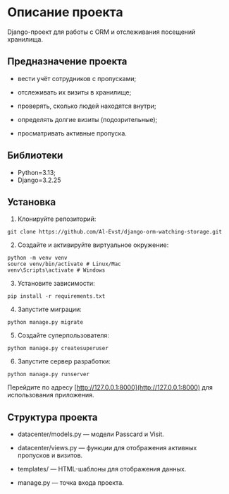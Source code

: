 # Описание проекта #
Django-проект для работы с ORM и отслеживания посещений хранилища.

## Предназначение проекта ##

* вести учёт сотрудников с пропусками;

* отслеживать их визиты в хранилище;

* проверять, сколько людей находятся внутри;

* определять долгие визиты (подозрительные);

* просматривать активные пропуска.

## Библиотеки ##
* Python=3.13;
* Django=3.2.25

## Установка ##
1. Клонируйте репозиторий:
```
git clone https://github.com/Al-Evst/django-orm-watching-storage.git
```
2. Создайте и активируйте виртуальное окружение:
```
python -m venv venv
source venv/bin/activate # Linux/Mac
venv\Scripts\activate # Windows
```
3. Установите зависимости:
```
pip install -r requirements.txt
```
4. Запустите миграции:
```
python manage.py migrate
```
5. Создайте суперпользователя:
```
python manage.py createsuperuser
```
6. Запустите сервер разработки:
```
python manage.py runserver
```
Перейдите по адресу [http://127.0.0.1:8000](http://127.0.0.1:8000) для использования приложения.

## Структура проекта ##
* datacenter/models.py — модели Passcard и Visit.

* datacenter/views.py — функции для отображения активных пропусков и визитов.

* templates/ — HTML-шаблоны для отображения данных.

* manage.py — точка входа проекта.

